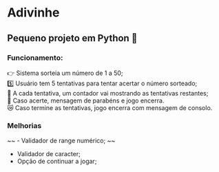 # Adivinhe 
## Pequeno projeto em Python 🐍

### Funcionamento:
👉 Sistema sorteia um número de 1 a 50; <br>
5️⃣ Usuário tem 5 tentativas para tentar acertar o número sorteado; <br>
🤏 A cada tentativa, um contador vai mostrando as tentativas restantes; <br>
🍾 Caso acerte, mensagem de parabéns e jogo encerra. <br>
😿 Caso termine as tentativas, jogo encerra com mensagem de consolo. <br>

### Melhorias 
~~ - Validador de range numérico; ~~ 
- Validador de caracter;
- Opção de continuar a jogar;
